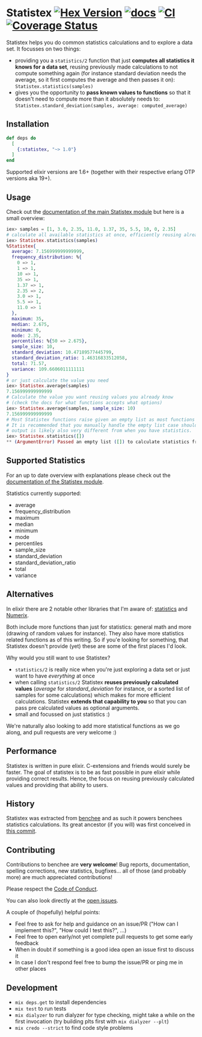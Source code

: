 # Statistex [![Hex Version](https://img.shields.io/hexpm/v/statistex.svg)](https://hex.pm/packages/statistex) [![docs](https://img.shields.io/badge/docs-hexpm-blue.svg)](https://hexdocs.pm/statistex/) [![CI](https://github.com/bencheeorg/statistex/actions/workflows/main.yml/badge.svg)](https://github.com/bencheeorg/statistex/actions/workflows/main.yml) [![Coverage Status](https://coveralls.io/repos/github/bencheeorg/statistex/badge.svg?branch=main)](https://coveralls.io/github/bencheeorg/statistex?branch=main)

Statistex helps you do common statistics calculations and to explore a data set. It focusses on two things:

* providing you a `statistics/2` function that just **computes all statistics it knows for a data set**, reusing previously made calculations to not compute something again (for instance standard deviation needs the average, so it first computes the average and then passes it on): `Statistex.statistics(samples)`
* gives you the opportunity to **pass known values to functions** so that it doesn't need to compute more than it absolutely needs to: `Statistex.standard_deviation(samples, average: computed_average)`

## Installation

```elixir
def deps do
  [
    {:statistex, "~> 1.0"}
  ]
end
```

Supported elixir versions are 1.6+ (together with their respective erlang OTP versions aka 19+).

## Usage

Check out the [documentation of the main Statistex module](https://hexdocs.pm/statistex/Statistex.html) but here is a small overview:

```elixir
iex> samples = [1, 3.0, 2.35, 11.0, 1.37, 35, 5.5, 10, 0, 2.35]
# calculate all available statistics at once, efficiently reusing already calculated values
iex> Statistex.statistics(samples)
%Statistex{
  average: 7.156999999999999,
  frequency_distribution: %{
    0 => 1,
    1 => 1,
    10 => 1,
    35 => 1,
    1.37 => 1,
    2.35 => 2,
    3.0 => 1,
    5.5 => 1,
    11.0 => 1
  },
  maximum: 35,
  median: 2.675,
  minimum: 0,
  mode: 2.35,
  percentiles: %{50 => 2.675},
  sample_size: 10,
  standard_deviation: 10.47189577445799,
  standard_deviation_ratio: 1.46316833512058,
  total: 71.57,
  variance: 109.6606011111111
}
# or just calculate the value you need
iex> Statistex.average(samples)
7.156999999999999
# Calculate the value you want reusing values you already know
# (check the docs for what functions accepts what options)
iex> Statistex.average(samples, sample_size: 10)
7.156999999999999
# Most Statistex functions raise given an empty list as most functions don't make sense then.
# It is recommended that you manually handle the empty list case should that occur as your
# output is likely also very different from when you have statistics.
iex> Statistex.statistics([])
** (ArgumentError) Passed an empty list ([]) to calculate statistics from, please pass a list containing at least one number.
```

## Supported Statistics

For an up to date overview with explanations please check out the [documentation of the Statistex module](https://hexdocs.pm/statistex/Statistex.html).

Statistics currently supported:

* average
* frequency_distribution
* maximum
* median
* minimum
* mode
* percentiles
* sample_size
* standard_deviation
* standard_deviation_ratio
* total
* variance

## Alternatives

In elixir there are 2 notable other libraries that I'm aware of: [statistics](https://github.com/msharp/elixir-statistics) and [Numerix](https://github.com/safwank/Numerix).

Both include more functions than just for statistics: general math and more (drawing of random values for instance). They also have more statistics related functions as of this writing. So if you'e looking for something, that Statistex doesn't provide (yet) these are some of the first places I'd look.

Why would you still want to use Statistex?

* `statistics/2` is really nice when you're just exploring a data set or just want to have _everything_ at once
* when calling `statistics/2` Statistex **reuses previously calculated values** (_average_ for _standard_deviation_ for instance, or a sorted list of samples for some calculations) which makes for more efficient calculations. Statistex **extends that capability to you** so that you can pass pre calculated values as optional arguments.
* small and focussed on just statistics :)

We're naturally also looking to add more statistical functions as we go along, and pull requests are very welcome :)

## Performance

Statistex is written in pure elixir. C-extensions and friends would surely be faster. The goal of statistex is to be as fast possible in pure elixir while providing correct results. Hence, the focus on reusing previously calculated values and providing that ability to users.

## History

Statistex was extracted from [benchee](https://github.com/bencheeorg/benchee) and as such it powers benchees statistics calculations. Its great ancestor (if you will) was first conceived in [this commit](https://github.com/bencheeorg/benchee/commit/60fba66f927e0da20c4d16379dbf7274f77e63b5#diff-9d500e7ee9bd945a93b7172cca013d64).

## Contributing

Contributions to benchee are **very welcome**! Bug reports, documentation, spelling corrections, new statistics, bugfixes... all of those (and probably more) are much appreciated contributions!

Please respect the [Code of Conduct](//github.com/bencheeorg/statistex/blob/master/CODE_OF_CONDUCT.md).

You can also look directly at the [open issues](https://github.com/bencheeorg/statistex/issues).

A couple of (hopefully) helpful points:

* Feel free to ask for help and guidance on an issue/PR ("How can I implement this?", "How could I test this?", ...)
* Feel free to open early/not yet complete pull requests to get some early feedback
* When in doubt if something is a good idea open an issue first to discuss it
* In case I don't respond feel free to bump the issue/PR or ping me in other places

## Development

* `mix deps.get` to install dependencies
* `mix test` to run tests
* `mix dialyzer` to run dialyzer for type checking, might take a while on the first invocation (try building plts first with `mix dialyzer --plt`)
* `mix credo --strict` to find code style problems
